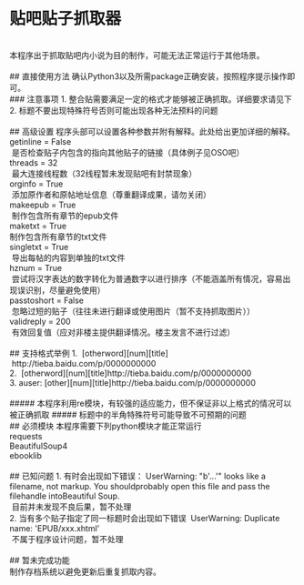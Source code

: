 # 贴吧贴子抓取器
<br>
本程序出于抓取贴吧内小说为目的制作，可能无法正常运行于其他场景。<br>
<br>
## 直接使用方法
确认Python3以及所需package正确安装，按照程序提示操作即可。<br>
### 注意事项
1. 整合贴需要满足一定的格式才能够被正确抓取。详细要求请见下<br>
2. 标题不要出现特殊符号否则可能出现各种无法预料的问题<br>
<br>
## 高级设置
程序头部可以设置各种参数并附有解释。此处给出更加详细的解释。<br>
 getinline = False<br>
  是否检查贴子内包含的指向其他贴子的链接（具体例子见OSO吧）<br>
 threads = 32<br>
  最大连接线程数（32线程暂未发现贴吧有封禁现象）<br>
 orginfo = True<br>
  添加原作者和原帖地址信息（尊重翻译成果，请勿关闭）<br>
 makeepub = True<br>
  制作包含所有章节的epub文件<br>
 maketxt = True<br>
  制作包含所有章节的txt文件<br>
 singletxt = True<br>
  导出每帖的内容到单独的txt文件<br>
 hznum = True<br>
  尝试将汉字表达的数字转化为普通数字以进行排序（不能涵盖所有情况，容易出现误识别，尽量避免使用）<br>
 passtoshort = False<br>
  忽略过短的贴子（往往未进行翻译或使用图片（暂不支持抓取图片））<br>
 validreply = 200<br>
  有效回复值（应对非楼主提供翻译情况。楼主发言不进行过滤）<br>
<br>
## 支持格式举例
1. 
  [otherword][num][title]<br>
  http://tieba.baidu.com/p/0000000000<br>
2. 
  [otherword][num][title]http://tieba.baidu.com/p/0000000000<br>
3. 
  auser: [other][num][title]http://tieba.baidu.com/p/0000000000<br>
  <br>
##### 本程序利用re模块，有较强的适应能力，但不保证非以上格式的情况可以被正确抓取
##### 标题中的半角特殊符号可能导致不可预期的问题
<br>
## 必须模块
本程序需要下列python模块才能正常运行<br>
requests<br>
BeautifulSoup4<br>
ebooklib<br>
<br>
## 已知问题
1. 有时会出现如下错误：
  UserWarning: "b'...'" looks like a filename, not markup. You shouldprobably open this file and pass the filehandle intoBeautiful Soup.<br>
  目前并未发现不良后果，暂不处理<br>
2. 当有多个贴子指定了同一标题时会出现如下错误
  UserWarning: Duplicate name: 'EPUB/xxx.xhtml'<br>
  不属于程序设计问题，暂不处理<br>
  <br>
## 暂未完成功能
<br>
制作存档系统以避免更新后重复抓取内容。<br>
